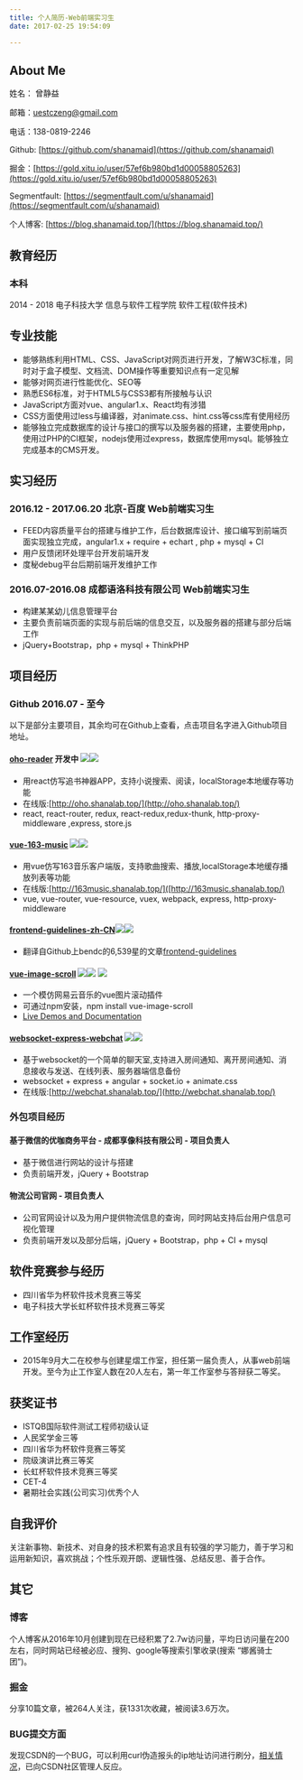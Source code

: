 ```yaml
---
title: 个人简历-Web前端实习生
date: 2017-02-25 19:54:09

---
```


## About Me
姓名： 曾静益

邮箱：uestczeng@gmail.com

电话：138-0819-2246

Github: [https://github.com/shanamaid](https://github.com/shanamaid)

掘金：[https://gold.xitu.io/user/57ef6b980bd1d00058805263](https://gold.xitu.io/user/57ef6b980bd1d00058805263)

Segmentfault: [https://segmentfault.com/u/shanamaid](https://segmentfault.com/u/shanamaid)

个人博客: [https://blog.shanamaid.top/](https://blog.shanamaid.top/)



## 教育经历
### 本科
2014 - 2018 电子科技大学 信息与软件工程学院 软件工程(软件技术)

## 专业技能
* 能够熟练利用HTML、CSS、JavaScript对网页进行开发，了解W3C标准，同时对于盒子模型、文档流、DOM操作等重要知识点有一定见解
* 能够对网页进行性能优化、SEO等
* 熟悉ES6标准，对于HTML5与CSS3都有所接触与认识
* JavaScript方面对vue、angular1.x、React均有涉猎
* CSS方面使用过less与编译器，对animate.css、hint.css等css库有使用经历
* 能够独立完成数据库的设计与接口的撰写以及服务器的搭建，主要使用php，使用过PHP的CI框架，nodejs使用过express，数据库使用mysql。能够独立完成基本的CMS开发。

## 实习经历
### 2016.12 - 2017.06.20 北京-百度 Web前端实习生
* FEED内容质量平台的搭建与维护工作，后台数据库设计、接口编写到前端页面实现独立完成，angular1.x + require + echart , php + mysql + CI
* 用户反馈闭环处理平台开发前端开发
* 度秘debug平台后期前端开发维护工作


### 2016.07-2016.08 成都语洛科技有限公司 Web前端实习生
* 构建某某幼儿信息管理平台
* 主要负责前端页面的实现与前后端的信息交互，以及服务器的搭建与部分后端工作
* jQuery+Bootstrap，php + mysql + ThinkPHP



## 项目经历
### Github 2016.07 - 至今
以下是部分主要项目，其余均可在Github上查看，点击项目名字进入Github项目地址。
#### [oho-reader](https://github.com/ShanaMaid/oho-reader) 开发中 <img style="display:inline-block" src="https://img.shields.io/github/stars/shanamaid/oho-reader.svg?style=social&label=Stars&maxAge=2592000"/><img style="display:inline-block" src="https://img.shields.io/github/forks/shanamaid/oho-reader.svg?style=social&label=Forks&maxAge=2592000"/>
* 用react仿写追书神器APP，支持小说搜索、阅读，localStorage本地缓存等功能
* 在线版:[http://oho.shanalab.top/](http://oho.shanalab.top/)
* react, react-router, redux, react-redux,redux-thunk, http-proxy-middleware ,express, store.js

#### [vue-163-music](https://github.com/ShanaMaid/vue-163-music) <img style="display:inline-block" src="https://img.shields.io/github/stars/shanamaid/vue-163-music.svg?style=social&label=Stars&maxAge=2592000"/><img style="display:inline-block" src="https://img.shields.io/github/forks/shanamaid/vue-163-music.svg?style=social&label=Forks&maxAge=2592000"/>
* 用vue仿写163音乐客户端版，支持歌曲搜索、播放,localStorage本地缓存播放列表等功能
* 在线版:[http://163music.shanalab.top/]([http://163music.shanalab.top/)
* vue, vue-router, vue-resource, vuex, webpack, express, http-proxy-middleware 

#### [frontend-guidelines-zh-CN](https://github.com/ShanaMaid/frontend-guidelines-zh-CN)<img style="display:inline-block" src="https://img.shields.io/github/stars/shanamaid/frontend-guidelines-zh-CN.svg?style=social&label=Stars&maxAge=2592000"/><img style="display:inline-block" src="https://img.shields.io/github/forks/shanamaid/frontend-guidelines-zh-CN.svg?style=social&label=Forks&maxAge=2592000"/>
* 翻译自Github上bendc的6,539星的文章[frontend-guidelines](https://github.com/bendc/frontend-guidelines)

#### [vue-image-scroll](https://github.com/ShanaMaid/vue-image-scroll) <img style="display:inline-block" src="https://img.shields.io/github/stars/shanamaid/vue-image-scroll.svg?style=social&label=Stars&maxAge=2592000"/><img style="display:inline-block" src="https://img.shields.io/github/forks/shanamaid/vue-image-scroll.svg?style=social&label=Forks&maxAge=2592000"/> [<img style="display:inline-block" src="https://img.shields.io/npm/dt/vue-image-scroll.svg?style=flat-square"/>](https://www.npmjs.com/package/vue-image-scroll)
* 一个模仿网易云音乐的vue图片滚动插件
* 可通过npm安装，npm install vue-image-scroll 
* [Live Demos and Documentation](http://blog.shanamaid.top/vue-image-scroll/example/)

#### [websocket-express-webchat](https://github.com/ShanaMaid/websocket-express-webchat) <img style="display:inline-block" src="https://img.shields.io/github/stars/shanamaid/websocket-express-webchat.svg?style=social&label=Stars&maxAge=2592000"/><img style="display:inline-block" src="https://img.shields.io/github/forks/shanamaid/websocket-express-webchat.svg?style=social&label=Forks&maxAge=2592000"/>
* 基于websocket的一个简单的聊天室,支持进入房间通知、离开房间通知、消息接收与发送、在线列表、服务器端信息备份
* websocket + express + angular + socket.io + animate.css
* 在线版:[http://webchat.shanalab.top/](http://webchat.shanalab.top/)



### 外包项目经历
#### 基于微信的优咖商务平台 - 成都享像科技有限公司 - 项目负责人
* 基于微信进行网站的设计与搭建
* 负责前端开发，jQuery + Bootstrap

#### 物流公司官网  - 项目负责人
* 公司官网设计以及为用户提供物流信息的查询，同时网站支持后台用户信息可视化管理
* 负责前端开发以及部分后端，jQuery + Bootstrap，php + CI + mysql 


## 软件竞赛参与经历
* 四川省华为杯软件技术竞赛三等奖
* 电子科技大学长虹杯软件技术竞赛三等奖

## 工作室经历
* 2015年9月大二在校参与创建星熠工作室，担任第一届负责人，从事web前端开发。至今为止工作室人数在20人左右，第一年工作室参与答辩获二等奖。


## 获奖证书
* ISTQB国际软件测试工程师初级认证
* 人民奖学金三等
* 四川省华为杯软件竞赛三等奖
* 院级演讲比赛三等奖
* 长虹杯软件技术竞赛三等奖
* CET-4
* 暑期社会实践(公司实习)优秀个人


## 自我评价
关注新事物、新技术、对自身的技术积累有追求且有较强的学习能力，善于学习和运用新知识，喜欢挑战；个性乐观开朗、逻辑性强、总结反思、善于合作。

## 其它
### 博客
个人博客从2016年10月创建到现在已经积累了2.7w访问量，平均日访问量在200左右，同时网站已经被必应、搜狗、google等搜索引擎收录(搜索 “娜酱骑士团”)。

### 掘金
分享10篇文章，被264人关注，获1331次收藏，被阅读3.6万次。

### BUG提交方面
发现CSDN的一个BUG，可以利用curl伪造报头的ip地址访问进行刷分，[相关情况](http://blog.shanamaid.top/2016/10/16/PHP%E5%AE%9E%E6%88%98%EF%BC%9A%E5%88%A9%E7%94%A8Curl%E5%88%B7CSDN%E7%A7%AF%E5%88%86%20/)，已向CSDN社区管理人反应。
